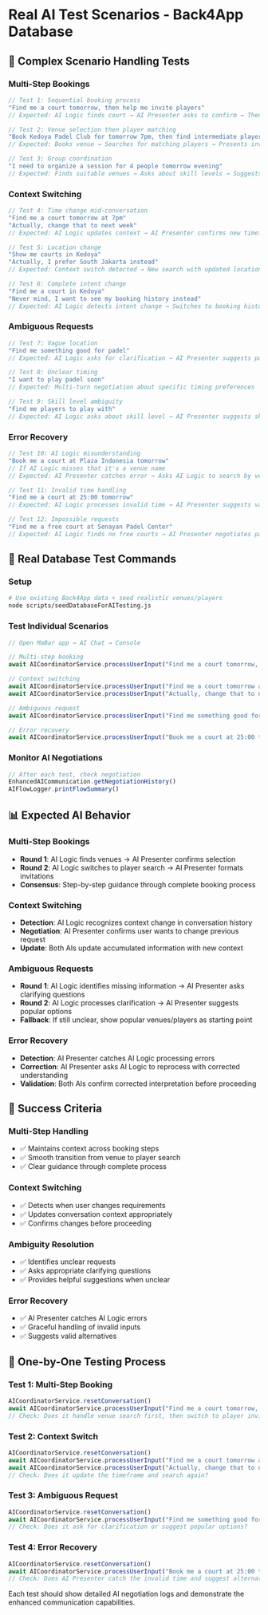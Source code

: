 # Real AI Test Scenarios - Back4App Database

## 🎯 **Complex Scenario Handling Tests**

### **Multi-Step Bookings**
```javascript
// Test 1: Sequential booking process
"Find me a court tomorrow, then help me invite players"
// Expected: AI Logic finds court → AI Presenter asks to confirm → Then switches to player invitation

// Test 2: Venue selection then player matching
"Book Kedoya Padel Club for tomorrow 7pm, then find intermediate players"
// Expected: Books venue → Searches for matching players → Presents invitation options

// Test 3: Group coordination
"I need to organize a session for 4 people tomorrow evening"
// Expected: Finds suitable venues → Asks about skill levels → Suggests player matching
```

### **Context Switching**
```javascript
// Test 4: Time change mid-conversation
"Find me a court tomorrow at 7pm"
"Actually, change that to next week"
// Expected: AI Logic updates context → AI Presenter confirms new timeframe

// Test 5: Location change
"Show me courts in Kedoya"
"Actually, I prefer South Jakarta instead"
// Expected: Context switch detected → New search with updated location

// Test 6: Complete intent change
"Find me a court in Kedoya"
"Never mind, I want to see my booking history instead"
// Expected: AI Logic detects intent change → Switches to booking history retrieval
```

### **Ambiguous Requests**
```javascript
// Test 7: Vague location
"Find me something good for padel"
// Expected: AI Logic asks for clarification → AI Presenter suggests popular venues

// Test 8: Unclear timing
"I want to play padel soon"
// Expected: Multi-turn negotiation about specific timing preferences

// Test 9: Skill level ambiguity
"Find me players to play with"
// Expected: AI Logic asks about skill level → AI Presenter suggests skill assessment
```

### **Error Recovery**
```javascript
// Test 10: AI Logic misunderstanding
"Book me a court at Plaza Indonesia tomorrow"
// If AI Logic misses that it's a venue name
// Expected: AI Presenter catches error → Asks AI Logic to search by venue name

// Test 11: Invalid time handling
"Find me a court at 25:00 tomorrow"
// Expected: AI Logic processes invalid time → AI Presenter suggests valid alternatives

// Test 12: Impossible requests
"Find me a free court at Senayan Padel Center"
// Expected: AI Logic finds no free courts → AI Presenter negotiates paid alternatives
```

## 🧪 **Real Database Test Commands**

### **Setup**
```bash
# Use existing Back4App data + seed realistic venues/players
node scripts/seedDatabaseForAITesting.js
```

### **Test Individual Scenarios**
```javascript
// Open MaBar app → AI Chat → Console

// Multi-step booking
await AICoordinatorService.processUserInput("Find me a court tomorrow, then help me invite players")

// Context switching  
await AICoordinatorService.processUserInput("Find me a court tomorrow at 7pm")
await AICoordinatorService.processUserInput("Actually, change that to next week")

// Ambiguous request
await AICoordinatorService.processUserInput("Find me something good for padel")

// Error recovery
await AICoordinatorService.processUserInput("Book me a court at 25:00 tomorrow")
```

### **Monitor AI Negotiations**
```javascript
// After each test, check negotiation
EnhancedAICommunication.getNegotiationHistory()
AIFlowLogger.printFlowSummary()
```

## 📊 **Expected AI Behavior**

### **Multi-Step Bookings**
- **Round 1**: AI Logic finds venues → AI Presenter confirms selection
- **Round 2**: AI Logic switches to player search → AI Presenter formats invitations
- **Consensus**: Step-by-step guidance through complete booking process

### **Context Switching**
- **Detection**: AI Logic recognizes context change in conversation history
- **Negotiation**: AI Presenter confirms user wants to change previous request
- **Update**: Both AIs update accumulated information with new context

### **Ambiguous Requests**
- **Round 1**: AI Logic identifies missing information → AI Presenter asks clarifying questions
- **Round 2**: AI Logic processes clarification → AI Presenter suggests popular options
- **Fallback**: If still unclear, show popular venues/players as starting point

### **Error Recovery**
- **Detection**: AI Presenter catches AI Logic processing errors
- **Correction**: AI Presenter asks AI Logic to reprocess with corrected understanding
- **Validation**: Both AIs confirm corrected interpretation before proceeding

## 🎯 **Success Criteria**

### **Multi-Step Handling**
- ✅ Maintains context across booking steps
- ✅ Smooth transition from venue to player search
- ✅ Clear guidance through complete process

### **Context Switching**
- ✅ Detects when user changes requirements
- ✅ Updates conversation context appropriately
- ✅ Confirms changes before proceeding

### **Ambiguity Resolution**
- ✅ Identifies unclear requests
- ✅ Asks appropriate clarifying questions
- ✅ Provides helpful suggestions when unclear

### **Error Recovery**
- ✅ AI Presenter catches AI Logic errors
- ✅ Graceful handling of invalid inputs
- ✅ Suggests valid alternatives

## 🚀 **One-by-One Testing Process**

### **Test 1: Multi-Step Booking**
```javascript
AICoordinatorService.resetConversation()
await AICoordinatorService.processUserInput("Find me a court tomorrow, then help me invite players")
// Check: Does it handle venue search first, then switch to player invitation?
```

### **Test 2: Context Switch**
```javascript
AICoordinatorService.resetConversation()
await AICoordinatorService.processUserInput("Find me a court tomorrow at 7pm")
await AICoordinatorService.processUserInput("Actually, change that to next week")
// Check: Does it update the timeframe and search again?
```

### **Test 3: Ambiguous Request**
```javascript
AICoordinatorService.resetConversation()
await AICoordinatorService.processUserInput("Find me something good for padel")
// Check: Does it ask for clarification or suggest popular options?
```

### **Test 4: Error Recovery**
```javascript
AICoordinatorService.resetConversation()
await AICoordinatorService.processUserInput("Book me a court at 25:00 tomorrow")
// Check: Does AI Presenter catch the invalid time and suggest alternatives?
```

Each test should show detailed AI negotiation logs and demonstrate the enhanced communication capabilities.